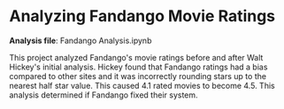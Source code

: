 # Analyzing Fandango Movie Ratings

**Analysis file**: Fandango Analysis.ipynb

This project analyzed Fandango's movie ratings before and after Walt Hickey's initial analysis. Hickey found that Fandango ratings had a bias compared to other sites and it was incorrectly rounding stars up to the nearest half star value. This caused 4.1 rated movies to become 4.5. This analysis determined if Fandango fixed their system. 
